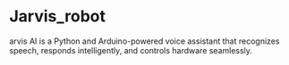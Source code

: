 # Jarvis_robot
arvis AI is a Python and Arduino-powered voice assistant that recognizes speech, responds intelligently, and controls hardware seamlessly.
